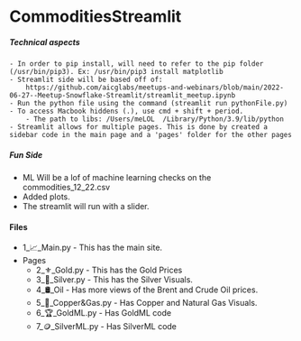 # CommoditiesStreamlit

##### Technical aspects
    - In order to pip install, will need to refer to the pip folder (/usr/bin/pip3). Ex: /usr/bin/pip3 install matplotlib
    - Streamlit side will be based off of: 
        https://github.com/aicglabs/meetups-and-webinars/blob/main/2022-06-27--Meetup-Snowflake-Streamlit/streamlit_meetup.ipynb
    - Run the python file using the command (streamlit run pythonFile.py)
    - To access Macbook hiddens (.), use cmd + shift + period.
        - The path to libs: /Users/meLOL  /Library/Python/3.9/lib/python
    - Streamlit allows for multiple pages. This is done by created a sidebar code in the main page and a 'pages' folder for the other pages

##### Fun Side
- ML Will be a lof of machine learning checks on the commodities_12_22.csv 
- Added plots.
- The streamlit will run with a slider. 

#### Files
- 1_📈_Main.py - This has the main site.
- Pages
    - 2_⚜️_Gold.py - This has the Gold Prices
    - 3_🥈_Silver.py - This has the Silver Visuals.
    - 4_🛢️_Oil - Has more views of the Brent and Crude Oil prices.
    - 5_🥉_Copper&Gas.py - Has Copper and Natural Gas Visuals.
    - 6_🏆_GoldML.py - Has GoldML code
    - 7_🪙_SilverML.py - Has SilverML code